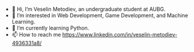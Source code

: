 - 👋 Hi, I’m Veselin Metodiev, an undergraduate student at AUBG.
- 👀 I’m interested in Web Development, Game Development, and Machine Learning.
- 🌱 I’m currently learning Python.
- 📫 How to reach me https://www.linkedin.com/in/veselin-metodiev-4936331a8/
